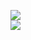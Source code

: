 [![](https://img.shields.io/badge/Made%20With-Github%20Spray-lightgrey.svg?style=for-the-badge&logo=github)](https://github.com/Annihil/github-spray#15042)  
[![](https://i.imgur.com/2DrTn0Z.gif)](https://github.com/Annihil/github-spray)